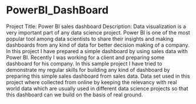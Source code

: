 # PowerBI_DashBoard
Project Title: Power BI sales dashboard 
Description: Data visualization is a very important part of any data science project. Power BI is one of the most popular tool among data scientists to share their insights and making dashboards from any kind of data for better decision making of a company.
In this project I have prepared a simple  dashboard by using sales data with Power BI. 
Recently I was working for a client and preparing some dashboard for his company. In this sample project I have tried to demonstrate my regular skills for building any kind of dashboard by preparing this simple sales dashboard from sales data.
Data set used in this project where collected from online by keeping the relevancy with real world data which are usually used in different data science projects so that this dashboard can we build on the basis of real ground.
